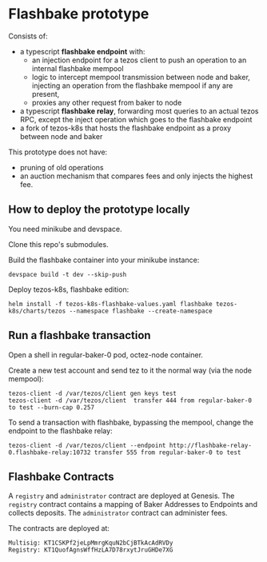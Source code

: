 Flashbake prototype
===================

Consists of:

* a typescript **flashbake endpoint** with:
  * an injection endpoint for a tezos client to push an operation to an internal flashbake mempool
  * logic to intercept mempool transmission between node and baker, injecting an operation from the flashbake mempool if any are present,
  * proxies any other request from baker to node
* a typescript **flashbake relay**, forwarding most queries to an actual tezos RPC, except the inject operation which goes to the flashbake endpoint
* a fork of tezos-k8s that hosts the flashbake endpoint as a proxy between node and baker

This prototype does not have:

* pruning of old operations
* an auction mechanism that compares fees and only injects the highest fee.

## How to deploy the prototype locally

You need minikube and devspace.

Clone this repo's submodules.

Build the flashbake container into your minikube instance:

```
devspace build -t dev --skip-push
```

Deploy tezos-k8s, flashbake edition:

```
helm install -f tezos-k8s-flashbake-values.yaml flashbake tezos-k8s/charts/tezos --namespace flashbake --create-namespace
```

## Run a flashbake transaction

Open a shell in regular-baker-0 pod, octez-node container.

Create a new test account and send tez to it the normal way (via the node mempool):

```
tezos-client -d /var/tezos/client gen keys test
tezos-client -d /var/tezos/client  transfer 444 from regular-baker-0 to test --burn-cap 0.257
```

To send a transaction with flashbake, bypassing the mempool, change the endpoint to the flashbake relay:

```
tezos-client -d /var/tezos/client --endpoint http://flashbake-relay-0.flashbake-relay:10732 transfer 555 from regular-baker-0 to test
```

## Flashbake Contracts

A `registry` and `administrator` contract are deployed at Genesis. The `registry` contract contains a mapping of Baker Addresses to Endpoints and collects deposits. The `administrator` contract can administer fees.

The contracts are deployed at:
```
Multisig: KT1CSKPf2jeLpMmrgKquN2bCjBTkAcAdRVDy
Registry: KT1QuofAgnsWffHzLA7D78rxytJruGHDe7XG
```
